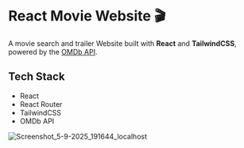 # React Movie Website 🎬

A movie search and trailer Website built with **React** and **TailwindCSS**, powered by the [OMDb API](https://www.omdbapi.com/).

## Tech Stack
- React
- React Router
- TailwindCSS
- OMDb API

![Screenshot_5-9-2025_191644_localhost](https://github.com/user-attachments/assets/55ee61e4-6dc7-4a28-8622-71e6489e3756)

